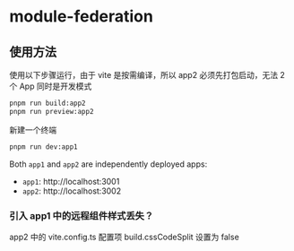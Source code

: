 # module-federation

## 使用方法

使用以下步骤运行，由于 vite 是按需编译，所以 app2 必须先打包启动，无法 2 个 App 同时是开发模式

```bash
pnpm run build:app2
pnpm run preview:app2
```

新建一个终端

```bash
pnpm run dev:app1
```

Both `app1` and `app2` are independently deployed apps:

- `app1`: http://localhost:3001
- `app2`: http://localhost:3002

### 引入 app1 中的远程组件样式丢失？

app2 中的 vite.config.ts 配置项 build.cssCodeSplit 设置为 false
